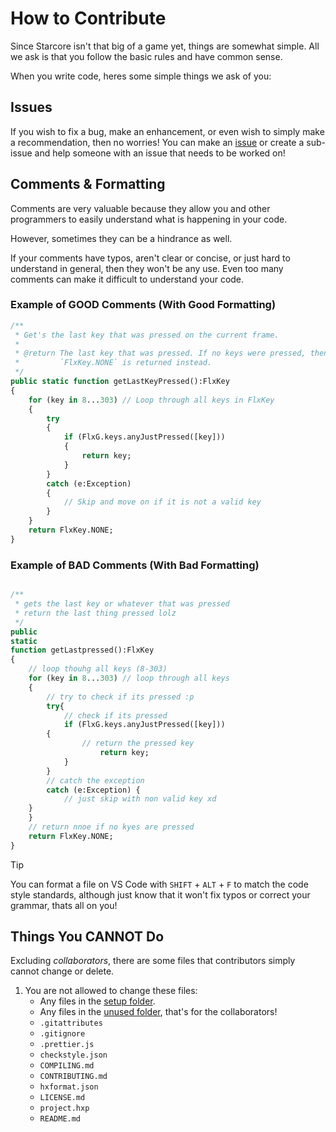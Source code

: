# How to Contribute

Since Starcore isn't that big of a game yet, things are somewhat simple.
All we ask is that you follow the basic rules and have common sense.

When you write code, heres some simple things we ask of you:

## Issues

If you wish to fix a bug, make an enhancement, or even wish to
simply make a recommendation, then no worries! You can make an [issue](https://github.com/korithekoder/Starcore/issues)
or create a sub-issue and help someone with an issue that needs to be worked on!

## Comments & Formatting

Comments are very valuable because they allow you and other
programmers to easily understand what is happening in your code.

However, sometimes they can be a hindrance as well.

If your comments have typos, aren't clear or concise, or just
hard to understand in general, then they won't be any
use. Even too many comments can make it difficult to understand your code.

### Example of GOOD Comments (With Good Formatting)

```haxe
/**
 * Get's the last key that was pressed on the current frame.
 * 
 * @return The last key that was pressed. If no keys were pressed, then
 *         `FlxKey.NONE` is returned instead.
 */
public static function getLastKeyPressed():FlxKey
{
    for (key in 8...303) // Loop through all keys in FlxKey
    {
        try
        {
            if (FlxG.keys.anyJustPressed([key]))
            {
                return key;
            }
        }
        catch (e:Exception)
        {
            // Skip and move on if it is not a valid key
        }
    }
    return FlxKey.NONE;
}
```

### Example of BAD Comments (With Bad Formatting)

```haxe

/**
 * gets the last key or whatever that was pressed
 * return the last thing pressed lolz
 */
public 
static 
function getLastpressed():FlxKey
{
    // loop thouhg all keys (8-303)
    for (key in 8...303) // loop through all keys
    {
        // try to check if its pressed :p
        try{
            // check if its pressed
            if (FlxG.keys.anyJustPressed([key]))
        {
                // return the pressed key
                    return key;
            }
        }
        // catch the exception
        catch (e:Exception) {
            // just skip with non valid key xd
    }
    }
    // return nnoe if no kyes are pressed
    return FlxKey.NONE;
}
```

> [!TIP]
> You can format a file on VS Code with `SHIFT` + `ALT` + `F` to match the code style standards, although just know that it won't fix typos or correct your grammar, thats all on you!

## Things You CANNOT Do

Excluding *collaborators*, there are some files that contributors simply cannot change or delete.

1. You are not allowed to change these files:
    - Any files in the [setup folder](setup/).
    - Any files in the [unused folder](unused/), that's for the collaborators!
    - `.gitattributes`
    - `.gitignore`
    - `.prettier.js`
    - `checkstyle.json`
    - `COMPILING.md`
    - `CONTRIBUTING.md`
    - `hxformat.json`
    - `LICENSE.md`
    - `project.hxp`
    - `README.md`
